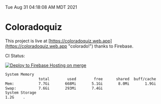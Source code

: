 Tue Aug 31 04:18:08 AM MDT 2021

# Coloradoquiz


This project is live at [https://coloradoquiz.web.app](https://coloradoquiz.web.app "colorado!") thanks to Firebase.

CI Status: 

[![Deploy to Firebase Hosting on merge](https://github.com/teamkushal/coloradoquiz/actions/workflows/firebase-hosting-merge.yml/badge.svg)](https://github.com/teamkushal/coloradoquiz/actions/workflows/firebase-hosting-merge.yml)

```bash
System Memory
               total        used        free      shared  buff/cache   available
Mem:           7.7Gi       668Mi       5.1Gi       8.0Mi       1.9Gi       6.7Gi
Swap:          7.6Gi       293Mi       7.4Gi
System Storage
1.2G	.
```
```bash
